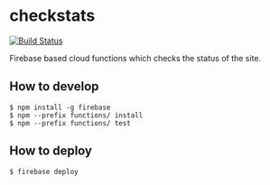 # checkstats

[![Build Status](https://travis-ci.org/sitestatus/checkstats.svg?branch=master)](https://travis-ci.org/sitestatus/checkstats)

Firebase based cloud functions which checks the status of the site.


## How to develop

```
$ npm install -g firebase
$ npm --prefix functions/ install
$ npm --prefix functions/ test
```

## How to deploy

```
$ firebase deploy
```
